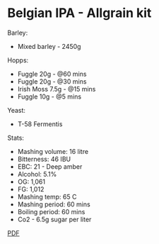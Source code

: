 # Belgian IPA - Allgrain kit

Barley: 
  - Mixed barley - 2450g

Hopps:
  - Fuggle 20g - @60 mins
  - Fuggle 20g - @30 mins
  - Irish Moss 7.5g - @15 mins
  - Fuggle 10g - @5 mins

Yeast:
  - T-58 Fermentis

Stats:
 - Mashing volume: 16 litre
 - Bitterness: 46 IBU
 - EBC: 21 - Deep amber
 - Alcohol: 5.1%
 - OG: 1,061
 - FG: 1,012
 - Mashing temp: 65 C
 - Mashing period: 60 mins
 - Boiling period: 60 mins
 - Co2 - 6.5g sugar per liter

[PDF](BelgianIPA.pdf)
